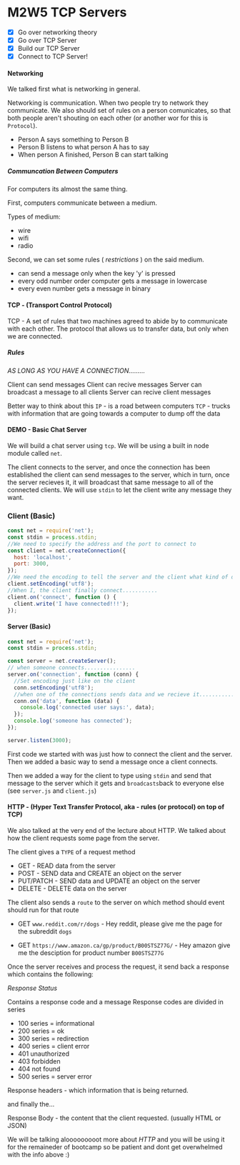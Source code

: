 # M2W5 TCP Servers

- [x] Go over networking theory
- [x] Go over TCP Server
- [x] Build our TCP Server
- [x] Connect to TCP Server!

#### Networking

We talked first what is networking in general.

Networking is communication. When two people try to network they communicate.
We also should set of rules on a person comunicates, so that both people aren't shouting on each other (or another wor for this is `Protocol`).

- Person A says something to Person B
- Person B listens to what person A has to say
- When person A finished, Person B can start talking

##### Communcation Between Computers

For computers its almost the same thing.

First, computers communicate between a medium.

Types of medium:

- wire
- wifi
- radio

Second, we can set some rules ( _restrictions_ ) on the said medium.

- can send a message only when the key 'y' is pressed
- every odd number order computer gets a message in lowercase
- every even number gets a message in binary

#### TCP - (Transport Control Protocol)

TCP - A set of rules that two machines agreed to abide by to communicate with each other.
The protocol that allows us to transfer data, but only when we are connected.

##### Rules

_AS LONG AS YOU HAVE A CONNECTION........._

Client can send messages
Client can recive messages
Server can broadcast a message to all clients
Server can recive client messages

Better way to think about this
`IP` - is a road between computers
`TCP` - trucks with information that are going towards a computer to dump off the data

#### DEMO - Basic Chat Server

We will build a chat server using `tcp`.
We will be using a built in node module called `net`.

The client connects to the server, and once the connection has been established the client can send messages to the server, which in turn, once the server recieves it, it will broadcast that same message to all of the connected clients.
We will use `stdin` to let the client write any message they want.

### Client (Basic)

```js
const net = require('net');
const stdin = process.stdin;
//We need to specify the address and the port to connect to
const client = net.createConnection({
  host: 'localhost',
  port: 3000,
});
//We need the encoding to tell the server and the client what kind of data are we transfering
client.setEncoding('utf8');
//When I, the client finally connect...........
client.on('connect', function () {
  client.write('I have connected!!!');
});
```

#### Server (Basic)

```js
const net = require('net');
const stdin = process.stdin;

const server = net.createServer();
// when someone connects................
server.on('connection', function (conn) {
  //Set encoding just like on the client
  conn.setEncoding('utf8');
  //when one of the connections sends data and we recieve it.............
  conn.on('data', function (data) {
    console.log('connected user says:', data);
  });
  console.log('someone has connected');
});

server.listen(3000);
```

First code we started with was just how to connect the client and the server. Then we added a basic way to send a message once a client connects.

Then we added a way for the client to type using `stdin` and send that message to the server which it gets and `broadcasts`back to everyone else (see `server.js` and `client.js`)

#### HTTP - (Hyper Text Transfer Protocol, aka - rules (or protocol) on top of TCP)

We also talked at the very end of the lecture about HTTP. We talked about how the client requests some page from the server.

The client gives a `TYPE` of a request method

- GET - READ data from the server
- POST - SEND data and CREATE an object on the server
- PUT/PATCH - SEND data and UPDATE an object on the server
- DELETE - DELETE data on the server

The client also sends a `route` to the server on which method should event should run for that route

- GET `www.reddit.com/r/dogs` - Hey reddit, please give me the page for the subreddit `dogs`

- GET `https://www.amazon.ca/gp/product/B00STSZ77G/` - Hey amazon give me the desciption for product number `B00STSZ77G`

Once the server receives and process the request, it send back a response which contains the following:

_Response Status_

Contains a response code and a message
Response codes are divided in series

- 100 series = informational
- 200 series = ok
- 300 series = redirection
- 400 series = client error
- 401 unauthorized
- 403 forbidden
- 404 not found
- 500 series = server error

Response headers - which information that is being returned.

and finally the...

Response Body - the content that the client requested. (usually HTML or JSON)

We will be talking alooooooooot more about _HTTP_ and you will be using it for the remaineder of bootcamp so be patient and dont get overwhelmed with the info above :)
